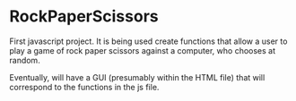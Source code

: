 # RockPaperScissors

First javascript project. It is being used create functions that allow a user to play a game of rock paper scissors against a computer, who chooses at random.

Eventually, will have a GUI (presumably within the HTML file) that will correspond to the functions in the js file.
